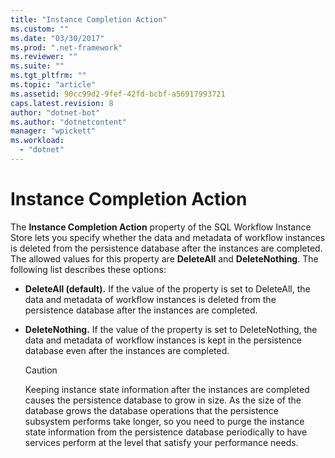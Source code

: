 ```yaml
---
title: "Instance Completion Action"
ms.custom: ""
ms.date: "03/30/2017"
ms.prod: ".net-framework"
ms.reviewer: ""
ms.suite: ""
ms.tgt_pltfrm: ""
ms.topic: "article"
ms.assetid: 90cc99d2-9fef-42fd-bcbf-a56917993721
caps.latest.revision: 8
author: "dotnet-bot"
ms.author: "dotnetcontent"
manager: "wpickett"
ms.workload: 
  - "dotnet"
---
```

# Instance Completion Action
The **Instance Completion Action** property of the SQL Workflow Instance Store lets you specify whether the data and metadata of workflow instances is deleted from the persistence database after the instances are completed. The allowed values for this property are **DeleteAll** and **DeleteNothing**. The following list describes these options:  
  
-   **DeleteAll (default).** If the value of the property is set to DeleteAll, the data and metadata of workflow instances is deleted from the persistence database after the instances are completed.  
  
-   **DeleteNothing.** If the value of the property is set to DeleteNothing, the data and metadata of workflow instances is kept in the persistence database even after the instances are completed.  
  
    > [!CAUTION]
    >  Keeping instance state information after the instances are completed causes the persistence database to grow in size. As the size of the database grows the database operations that the persistence subsystem performs take longer, so you need to purge the instance state information from the persistence database periodically to have services perform at the level that satisfy your performance needs.
